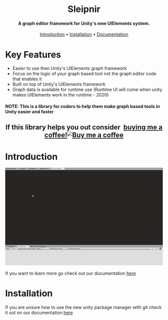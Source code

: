 <h1 align="center">Sleipnir</h1>
<h4 align="center">A graph editor framework for Unity's new UIElements system.</h4>

<p align="center">
    <a href="#introduction">Introduction</a> •
    <a href="#installation">Installation</a> •
    <a href="https://redowlgames.com/Sleipnir">Documentation</a>
</p>

# Key Features

* Easier to use then Unity's UIElements graph framework
* Focus on the logic of your graph based tool not the graph editor code that enables it
* Built on top of Unity's UIElements framework 
* Graph data is available for runtime use (Runtime UI will come when unity makes UIElements work in the runtime - 2020)

#### NOTE: This is a library for coders to help them make graph based tools in Unity easier and faster

<h2 align="center">
	If this library helps you out consider 
<link href="https://fonts.googleapis.com/css?family=Lato&subset=latin,latin-ext" rel="stylesheet"><a class="bmc-button" target="_blank" href="https://www.buymeacoffee.com/redowlgames"><span style="margin-left:5px">buying me a coffee!</span><img src="https://www.buymeacoffee.com/assets/img/BMC-btn-logo.svg" alt="Buy me a coffee"></a>	
</h2>

# Introduction

![Demo](./Demo.gif)

If you want to learn more go check out our documentation [here](https://redowlgames.com/Sleipnir/introduction.html)

# Installation

If you are unsure how to use the new unity package manager with git check it out on our documentation [here](https://redowlgames.com/Sleipnir/installation.html)
